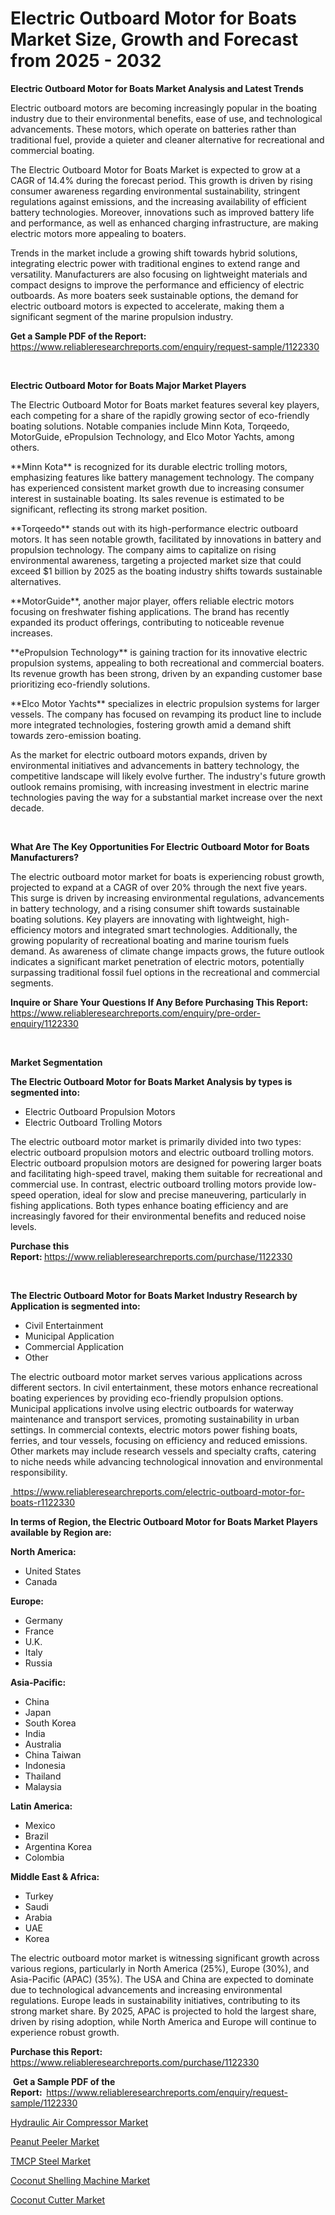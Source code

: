 <p><h1>Electric Outboard Motor for Boats Market Size, Growth and Forecast from 2025 - 2032</h1></p><p><strong>Electric Outboard Motor for Boats Market Analysis and Latest Trends</strong></p>
<p><p>Electric outboard motors are becoming increasingly popular in the boating industry due to their environmental benefits, ease of use, and technological advancements. These motors, which operate on batteries rather than traditional fuel, provide a quieter and cleaner alternative for recreational and commercial boating.</p><p>The Electric Outboard Motor for Boats Market is expected to grow at a CAGR of 14.4% during the forecast period. This growth is driven by rising consumer awareness regarding environmental sustainability, stringent regulations against emissions, and the increasing availability of efficient battery technologies. Moreover, innovations such as improved battery life and performance, as well as enhanced charging infrastructure, are making electric motors more appealing to boaters.</p><p>Trends in the market include a growing shift towards hybrid solutions, integrating electric power with traditional engines to extend range and versatility. Manufacturers are also focusing on lightweight materials and compact designs to improve the performance and efficiency of electric outboards. As more boaters seek sustainable options, the demand for electric outboard motors is expected to accelerate, making them a significant segment of the marine propulsion industry.</p></p>
<p><strong>Get a Sample PDF of the Report:&nbsp;</strong> <a href="https://www.reliableresearchreports.com/enquiry/request-sample/1122330?utm_campaign=31&utm_medium=2&utm_source=Github&utm_content=ia&utm_term=11042025&utm_id=electric-outboard-motor-for-boats">https://www.reliableresearchreports.com/enquiry/request-sample/1122330</a></p>
<p>&nbsp;</p>
<p><strong>Electric Outboard Motor for Boats Major Market Players</strong></p>
<p><p>The Electric Outboard Motor for Boats market features several key players, each competing for a share of the rapidly growing sector of eco-friendly boating solutions. Notable companies include Minn Kota, Torqeedo, MotorGuide, ePropulsion Technology, and Elco Motor Yachts, among others.</p><p>**Minn Kota** is recognized for its durable electric trolling motors, emphasizing features like battery management technology. The company has experienced consistent market growth due to increasing consumer interest in sustainable boating. Its sales revenue is estimated to be significant, reflecting its strong market position.</p><p>**Torqeedo** stands out with its high-performance electric outboard motors. It has seen notable growth, facilitated by innovations in battery and propulsion technology. The company aims to capitalize on rising environmental awareness, targeting a projected market size that could exceed $1 billion by 2025 as the boating industry shifts towards sustainable alternatives.</p><p>**MotorGuide**, another major player, offers reliable electric motors focusing on freshwater fishing applications. The brand has recently expanded its product offerings, contributing to noticeable revenue increases. </p><p>**ePropulsion Technology** is gaining traction for its innovative electric propulsion systems, appealing to both recreational and commercial boaters. Its revenue growth has been strong, driven by an expanding customer base prioritizing eco-friendly solutions.</p><p>**Elco Motor Yachts** specializes in electric propulsion systems for larger vessels. The company has focused on revamping its product line to include more integrated technologies, fostering growth amid a demand shift towards zero-emission boating.</p><p>As the market for electric outboard motors expands, driven by environmental initiatives and advancements in battery technology, the competitive landscape will likely evolve further. The industry's future growth outlook remains promising, with increasing investment in electric marine technologies paving the way for a substantial market increase over the next decade.</p></p>
<p>&nbsp;</p>
<p><strong>What Are The Key Opportunities For Electric Outboard Motor for Boats Manufacturers?</strong></p>
<p><p>The electric outboard motor market for boats is experiencing robust growth, projected to expand at a CAGR of over 20% through the next five years. This surge is driven by increasing environmental regulations, advancements in battery technology, and a rising consumer shift towards sustainable boating solutions. Key players are innovating with lightweight, high-efficiency motors and integrated smart technologies. Additionally, the growing popularity of recreational boating and marine tourism fuels demand. As awareness of climate change impacts grows, the future outlook indicates a significant market penetration of electric motors, potentially surpassing traditional fossil fuel options in the recreational and commercial segments.</p></p>
<p><strong>Inquire or Share Your Questions If Any Before Purchasing This Report:</strong> <a href="https://www.reliableresearchreports.com/enquiry/pre-order-enquiry/1122330?utm_campaign=31&utm_medium=2&utm_source=Github&utm_content=ia&utm_term=11042025&utm_id=electric-outboard-motor-for-boats">https://www.reliableresearchreports.com/enquiry/pre-order-enquiry/1122330</a></p>
<p>&nbsp;</p>
<p><strong>Market Segmentation</strong></p>
<p><strong>The Electric Outboard Motor for Boats Market Analysis by types is segmented into:</strong></p>
<p><ul><li>Electric Outboard Propulsion Motors</li><li>Electric Outboard Trolling Motors</li></ul></p>
<p><p>The electric outboard motor market is primarily divided into two types: electric outboard propulsion motors and electric outboard trolling motors. Electric outboard propulsion motors are designed for powering larger boats and facilitating high-speed travel, making them suitable for recreational and commercial use. In contrast, electric outboard trolling motors provide low-speed operation, ideal for slow and precise maneuvering, particularly in fishing applications. Both types enhance boating efficiency and are increasingly favored for their environmental benefits and reduced noise levels.</p></p>
<p><strong>Purchase this Report:&nbsp;</strong><a href="https://www.reliableresearchreports.com/purchase/1122330?utm_campaign=31&utm_medium=2&utm_source=Github&utm_content=ia&utm_term=11042025&utm_id=electric-outboard-motor-for-boats">https://www.reliableresearchreports.com/purchase/1122330</a></p>
<p>&nbsp;</p>
<p><strong>The Electric Outboard Motor for Boats Market Industry Research by Application is segmented into:</strong></p>
<p><ul><li>Civil Entertainment</li><li>Municipal Application</li><li>Commercial Application</li><li>Other</li></ul></p>
<p><p>The electric outboard motor market serves various applications across different sectors. In civil entertainment, these motors enhance recreational boating experiences by providing eco-friendly propulsion options. Municipal applications involve using electric outboards for waterway maintenance and transport services, promoting sustainability in urban settings. In commercial contexts, electric motors power fishing boats, ferries, and tour vessels, focusing on efficiency and reduced emissions. Other markets may include research vessels and specialty crafts, catering to niche needs while advancing technological innovation and environmental responsibility.</p></p>
<p><a href="https://www.reliableresearchreports.com/electric-outboard-motor-for-boats-r1122330?utm_campaign=31&utm_medium=2&utm_source=Github&utm_content=ia&utm_term=11042025&utm_id=electric-outboard-motor-for-boats">&nbsp;https://www.reliableresearchreports.com/electric-outboard-motor-for-boats-r1122330</a></p>
<p><strong>In terms of Region, the Electric Outboard Motor for Boats Market Players available by Region are:</strong></p>
<p>
    <p> <strong> North America: </strong>
        <ul>
            <li>United States</li>
            <li>Canada</li>
        </ul>
        </p> 
    <p> <strong> Europe: </strong>
        <ul>
            <li>Germany</li>
            <li>France</li>
            <li>U.K.</li>
            <li>Italy</li>
            <li>Russia</li>
        </ul>
        </p> 
    <p> <strong> Asia-Pacific: </strong>
        <ul>
            <li>China</li>
            <li>Japan</li>
            <li>South Korea</li>
            <li>India</li>
            <li>Australia</li>
            <li>China Taiwan</li>
            <li>Indonesia</li>
            <li>Thailand</li>
            <li>Malaysia</li>
        </ul>
        </p> 
    <p> <strong> Latin America: </strong>
        <ul>
            <li>Mexico</li>
            <li>Brazil</li>
            <li>Argentina Korea</li>
            <li>Colombia</li>
        </ul>
        </p> 
    <p> <strong> Middle East & Africa: </strong>
        <ul>
            <li>Turkey</li>
            <li>Saudi</li>
            <li>Arabia</li>
            <li>UAE</li>
            <li>Korea</li>
        </ul>
    </p>
    </p>
<p><p>The electric outboard motor market is witnessing significant growth across various regions, particularly in North America (25%), Europe (30%), and Asia-Pacific (APAC) (35%). The USA and China are expected to dominate due to technological advancements and increasing environmental regulations. Europe leads in sustainability initiatives, contributing to its strong market share. By 2025, APAC is projected to hold the largest share, driven by rising adoption, while North America and Europe will continue to experience robust growth.</p></p>
<p><strong>Purchase this Report: </strong><a href="https://www.reliableresearchreports.com/purchase/1122330?utm_campaign=31&utm_medium=2&utm_source=Github&utm_content=ia&utm_term=11042025&utm_id=electric-outboard-motor-for-boats">https://www.reliableresearchreports.com/purchase/1122330</a></p>
<p>&nbsp;<strong>Get a Sample PDF of the Report:&nbsp;&nbsp;</strong><a href="https://www.reliableresearchreports.com/enquiry/request-sample/1122330?utm_campaign=31&utm_medium=2&utm_source=Github&utm_content=ia&utm_term=11042025&utm_id=electric-outboard-motor-for-boats">https://www.reliableresearchreports.com/enquiry/request-sample/1122330</a></p>
<p><strong></strong></p>
<p><p><a href="https://github.com/BryceTownsendr/Market-Research-Report-List-7/blob/main/hydraulic-air-compressor-market.md?utm_campaign=31&utm_medium=2&utm_source=Github&utm_content=ia&utm_term=11042025&utm_id=electric-outboard-motor-for-boats">Hydraulic Air Compressor Market</a></p><p><a href="https://github.com/ygfu6u/Market-Research-Report-List-2/blob/main/peanut-peeler-market.md?utm_campaign=31&utm_medium=2&utm_source=Github&utm_content=ia&utm_term=11042025&utm_id=electric-outboard-motor-for-boats">Peanut Peeler Market</a></p><p><a href="https://github.com/leopardmicheal7019/Market-Research-Report-List-1/blob/main/tmcp-steel-market.md?utm_campaign=31&utm_medium=2&utm_source=Github&utm_content=ia&utm_term=11042025&utm_id=electric-outboard-motor-for-boats">TMCP Steel Market</a></p><p><a href="https://github.com/mahnoor2003/Market-Research-Report-List-7/blob/main/coconut-shelling-machine-market.md?utm_campaign=31&utm_medium=2&utm_source=Github&utm_content=ia&utm_term=11042025&utm_id=electric-outboard-motor-for-boats">Coconut Shelling Machine Market</a></p><p><a href="https://github.com/JubayerMia832/Market-Research-Report-List-2/blob/main/coconut-cutter-market.md?utm_campaign=31&utm_medium=2&utm_source=Github&utm_content=ia&utm_term=11042025&utm_id=electric-outboard-motor-for-boats">Coconut Cutter Market</a></p></p>